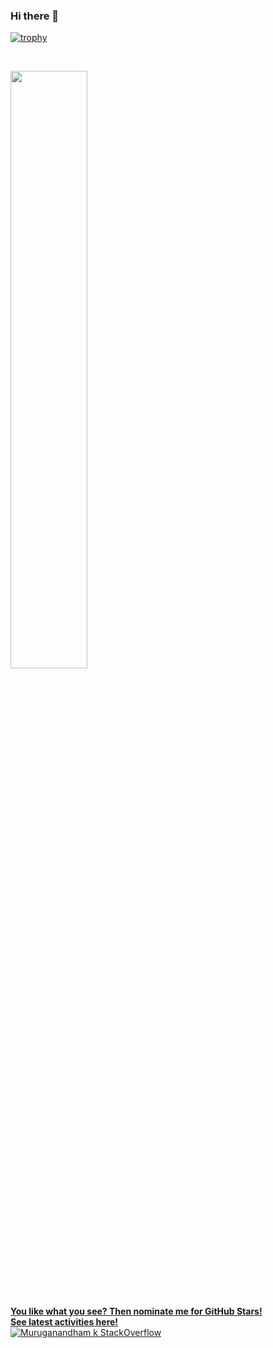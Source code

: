 ### Hi there 👋

[![trophy](https://github-profile-trophy.vercel.app/?username=muruganandham&theme=nord&column=7&margin-w=15&margin-h=15&no-frame=true&no-bg=true)](https://github.com/muruganandham)

<br/>
<p align="left">
    <img width="49.5%" src="http://github-readme-streak-stats.herokuapp.com?user=muruganandham&theme=prussian&hide_border=true" />
</p>
<br>

[**You like what you see? Then nominate me for GitHub Stars!**](https://stars.github.com/nominate/)<br/>
[**See latest activities here!**](https://gitstalk.netlify.app/muruganandham)
<br>
[![Muruganandham k StackOverflow](https://github-readme-stackoverflow.vercel.app/?userID=2515572)](https://stackoverflow.com/users/2515572/muruganandham-k)
